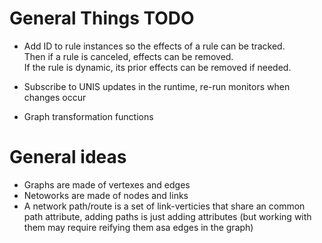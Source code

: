 # General Things TODO

* Add ID to rule instances so the effects of a rule can be tracked.  
  Then if a rule is canceled, effects can be removed.  
  If the rule is dynamic, its prior effects can be removed if needed.

* Subscribe to UNIS updates in the runtime, re-run monitors when changes occur
* Graph transformation functions

# General ideas

* Graphs are made of vertexes and edges
* Netoworks are made of nodes and links
* A network path/route is a set of link-verticies that share an common path attribute,
  adding paths is just adding attributes (but working with them may require reifying 
  them asa edges in the graph)
